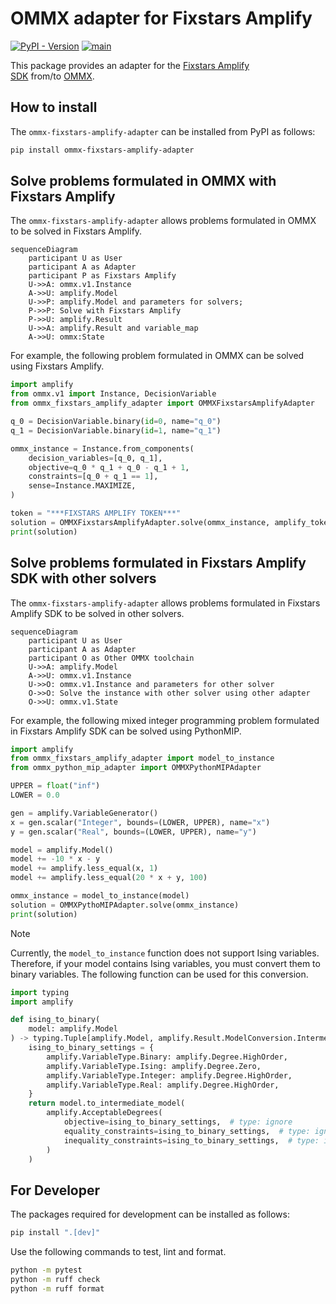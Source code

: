 # OMMX adapter for Fixstars Amplify

[![PyPI - Version](https://img.shields.io/pypi/v/ommx-fixstars-amplify-adapter)](https://pypi.org/project/ommx-fixstars-amplify-adapter/) 
[![main](https://img.shields.io/badge/API_Reference-blue)](https://jij-inc.github.io/ommx-fixstars-amplify-adapter/)


This package provides an adapter for the [Fixstars Amplify SDK](https://amplify.fixstars.com/ja/docs/amplify/v1/index.html) from/to [OMMX](https://github.com/Jij-Inc/ommx).

## How to install

The `ommx-fixstars-amplify-adapter` can be installed from PyPI as follows:

```bash
pip install ommx-fixstars-amplify-adapter
```

## Solve problems formulated in OMMX with Fixstars Amplify

The `ommx-fixstars-amplify-adapter` allows problems formulated in OMMX to be solved in Fixstars Amplify.

```mermaid
sequenceDiagram
    participant U as User
    participant A as Adapter
    participant P as Fixstars Amplify
    U->>A: ommx.v1.Instance
    A->>U: amplify.Model
    U->>P: amplify.Model and parameters for solvers;
    P->>P: Solve with Fixstars Amplify
    P->>U: amplify.Result
    U->>A: amplify.Result and variable_map
    A->>U: ommx:State
```

For example, the following problem formulated in OMMX can be solved using Fixstars Amplify.

```python
import amplify
from ommx.v1 import Instance, DecisionVariable
from ommx_fixstars_amplify_adapter import OMMXFixstarsAmplifyAdapter

q_0 = DecisionVariable.binary(id=0, name="q_0")
q_1 = DecisionVariable.binary(id=1, name="q_1")

ommx_instance = Instance.from_components(
    decision_variables=[q_0, q_1],
    objective=q_0 * q_1 + q_0 - q_1 + 1,
    constraints=[q_0 + q_1 == 1],
    sense=Instance.MAXIMIZE,
)

token = "***FIXSTARS AMPLIFY TOKEN***"
solution = OMMXFixstarsAmplifyAdapter.solve(ommx_instance, amplify_token=token)
print(solution)
```

## Solve problems formulated in Fixstars Amplify SDK with other solvers

The `ommx-fixstars-amplify-adapter` allows problems formulated in Fixstars Amplify SDK to be solved in other solvers.

```mermaid
sequenceDiagram
    participant U as User
    participant A as Adapter
    participant O as Other OMMX toolchain
    U->>A: amplify.Model
    A->>U: ommx.v1.Instance
    U->>O: ommx.v1.Instance and parameters for other solver
    O->>O: Solve the instance with other solver using other adapter
    O->>U: ommx.v1.State
```

For example, the following mixed integer programming problem formulated in Fixstars Amplify SDK can be solved using PythonMIP.

```python
import amplify
from ommx_fixstars_amplify_adapter import model_to_instance
from ommx_python_mip_adapter import OMMXPythonMIPAdapter

UPPER = float("inf")
LOWER = 0.0

gen = amplify.VariableGenerator()
x = gen.scalar("Integer", bounds=(LOWER, UPPER), name="x")
y = gen.scalar("Real", bounds=(LOWER, UPPER), name="y")

model = amplify.Model()
model += -10 * x - y
model += amplify.less_equal(x, 1)
model += amplify.less_equal(20 * x + y, 100)

ommx_instance = model_to_instance(model)
solution = OMMXPythoMIPAdapter.solve(ommx_instance)
print(solution)
```

> [!NOTE]
> Currently, the `model_to_instance` function does not support Ising variables. Therefore, if your model contains Ising variables, you must convert them to binary variables. The following function can be used for this conversion.
> ```python
> import typing
> import amplify
> 
> def ising_to_binary(
>     model: amplify.Model
> ) -> typing.Tuple[amplify.Model, amplify.Result.ModelConversion.IntermediateMapping]:
>     ising_to_binary_settings = {
>         amplify.VariableType.Binary: amplify.Degree.HighOrder,
>         amplify.VariableType.Ising: amplify.Degree.Zero,
>         amplify.VariableType.Integer: amplify.Degree.HighOrder,
>         amplify.VariableType.Real: amplify.Degree.HighOrder,
>     }
>     return model.to_intermediate_model(
>         amplify.AcceptableDegrees(
>             objective=ising_to_binary_settings,  # type: ignore
>             equality_constraints=ising_to_binary_settings,  # type: ignore
>             inequality_constraints=ising_to_binary_settings,  # type: ignore
>         )
>     )
> ```

## For Developer

The packages required for development can be installed as follows:

```bash
pip install ".[dev]"
```

Use the following commands to test, lint and format.

```bash
python -m pytest
python -m ruff check
python -m ruff format
```
